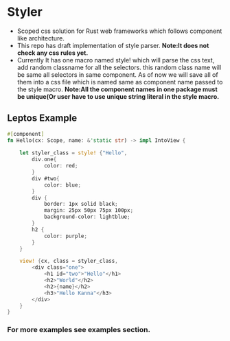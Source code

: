 # Styler
- Scoped css solution for Rust web frameworks which follows component like architecture.
- This repo has draft implementation of style parser. **Note:It does not check any css rules yet.**
- Currently It has one macro named style! which will parse the css text, add random classname for
all the selectors. this random class name will be same all selectors in same component. As of now we will save all of them into a css file which is named same as component name passed to the style macro. **Note:All the component names in one package must be unique(Or user have to use unique string literal in the style macro.**

## Leptos Example

```rust
#[component]
fn Hello(cx: Scope, name: &'static str) -> impl IntoView {
    
    let styler_class = style! {"Hello",
        div.one{
            color: red;
        }
        div #two{
            color: blue;
        }
        div {
            border: 1px solid black;
            margin: 25px 50px 75px 100px;
            background-color: lightblue;
        }
        h2 {
            color: purple;
        }
    }

    view! {cx, class = styler_class,
        <div class="one">
            <h1 id="two">"Hello"</h1>
            <h2>"World"</h2>
            <h2>{name}</h2>
            <h3>"Hello Kanna"</h3>
        </div>
    }
}
```
### For more examples see examples section.
